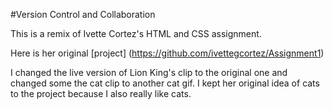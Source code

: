 #Version Control and Collaboration

This is a remix of Ivette Cortez's HTML and CSS assignment. 

Here is her original [project] (https://github.com/ivettegcortez/Assignment1)

I changed the live version of Lion King's clip to the original one and changed some the cat clip to another cat gif. I kept her original idea of cats to the project because I also really like cats. 

